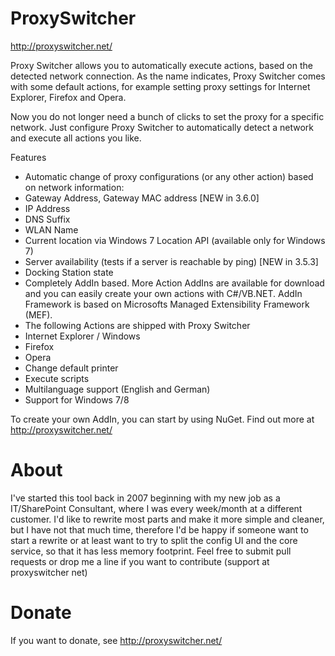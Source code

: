 ProxySwitcher
=============

http://proxyswitcher.net/

Proxy Switcher allows you to automatically execute actions, based on the detected network connection. As the name indicates, Proxy Switcher comes with some default actions, for example setting proxy settings for Internet Explorer, Firefox and Opera.

Now you do not longer need a bunch of clicks to set the proxy for a specific network. Just configure Proxy Switcher to automatically detect a network and execute all actions you like.

Features

- Automatic change of proxy configurations (or any other action) based on network information:
 - Gateway Address, Gateway MAC address [NEW in 3.6.0]
 - IP Address
 - DNS Suffix
 - WLAN Name
 - Current location via Windows 7 Location API (available only for Windows 7)
 - Server availability (tests if a server is reachable by ping) [NEW in 3.5.3]
 - Docking Station state
- Completely AddIn based. More Action AddIns are available for download and you can easily create your own actions with C#/VB.NET. AddIn Framework is based on Microsofts Managed Extensibility Framework (MEF).
- The following Actions are shipped with Proxy Switcher
 - Internet Explorer / Windows
 - Firefox
 - Opera
 - Change default printer
 - Execute scripts
- Multilanguage support (English and German)
- Support for Windows 7/8

To create your own AddIn, you can start by using NuGet. Find out more at http://proxyswitcher.net/

About
======
I've started this tool back in 2007 beginning with my new job as a IT/SharePoint Consultant, where I was every week/month at a different customer.
I'd like to rewrite most parts and make it more simple and cleaner, but I have not that much time, therefore I'd be happy if someone want to start a rewrite or at least want to try to split the config UI and the core service, so that it has less memory footprint.
Feel free to submit pull requests or drop me a line if you want to contribute (support at proxyswitcher net)

Donate
======
If you want to donate, see http://proxyswitcher.net/ 